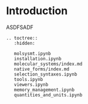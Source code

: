 # **Introduction**

ASDFSADF

```{eval-rst}
.. toctree::
   :hidden:

   molsysmt.ipynb
   installation.ipynb
   molecular_systems/index.md
   native_forms/index.md
   selection_syntaxes.ipynb
   tools.ipynb
   viewers.ipynb
   memory_management.ipynb
   quantities_and_units.ipynb
```


